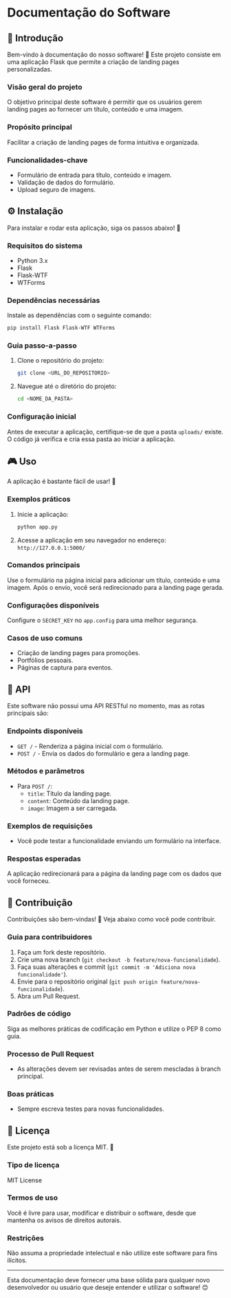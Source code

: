 
# Documentação do Software

## 🌟 Introdução
Bem-vindo à documentação do nosso software! 🎉 Este projeto consiste em uma aplicação Flask que permite a criação de landing pages personalizadas.

### Visão geral do projeto
O objetivo principal deste software é permitir que os usuários gerem landing pages ao fornecer um título, conteúdo e uma imagem.

### Propósito principal
Facilitar a criação de landing pages de forma intuitiva e organizada.

### Funcionalidades-chave
- Formulário de entrada para título, conteúdo e imagem.
- Validação de dados do formulário.
- Upload seguro de imagens.

## ⚙️ Instalação
Para instalar e rodar esta aplicação, siga os passos abaixo! 🚀

### Requisitos do sistema
- Python 3.x
- Flask
- Flask-WTF
- WTForms

### Dependências necessárias
Instale as dependências com o seguinte comando:
```bash
pip install Flask Flask-WTF WTForms
```

### Guia passo-a-passo
1. Clone o repositório do projeto:
   ```bash
   git clone <URL_DO_REPOSITORIO>
   ```
2. Navegue até o diretório do projeto:
   ```bash
   cd <NOME_DA_PASTA>
   ```

### Configuração inicial
Antes de executar a aplicação, certifique-se de que a pasta `uploads/` existe. O código já verifica e cria essa pasta ao iniciar a aplicação.

## 🎮 Uso
A aplicação é bastante fácil de usar! 🥳

### Exemplos práticos
1. Inicie a aplicação:
   ```bash
   python app.py
   ```
2. Acesse a aplicação em seu navegador no endereço: `http://127.0.0.1:5000/`

### Comandos principais
Use o formulário na página inicial para adicionar um título, conteúdo e uma imagem. Após o envio, você será redirecionado para a landing page gerada.

### Configurações disponíveis
Configure o `SECRET_KEY` no `app.config` para uma melhor segurança.

### Casos de uso comuns
- Criação de landing pages para promoções.
- Portfólios pessoais.
- Páginas de captura para eventos.

## 🔌 API
Este software não possui uma API RESTful no momento, mas as rotas principais são:

### Endpoints disponíveis
- `GET /` - Renderiza a página inicial com o formulário.
- `POST /` - Envia os dados do formulário e gera a landing page.

### Métodos e parâmetros
- Para `POST /`:
  - `title`: Título da landing page.
  - `content`: Conteúdo da landing page.
  - `image`: Imagem a ser carregada.

### Exemplos de requisições
- Você pode testar a funcionalidade enviando um formulário na interface.

### Respostas esperadas
A aplicação redirecionará para a página da landing page com os dados que você forneceu.

## 🤝 Contribuição
Contribuições são bem-vindas! 💖 Veja abaixo como você pode contribuir.

### Guia para contribuidores
1. Faça um fork deste repositório.
2. Crie uma nova branch (`git checkout -b feature/nova-funcionalidade`).
3. Faça suas alterações e commit (`git commit -m 'Adiciona nova funcionalidade'`).
4. Envie para o repositório original (`git push origin feature/nova-funcionalidade`).
5. Abra um Pull Request.

### Padrões de código
Siga as melhores práticas de codificação em Python e utilize o PEP 8 como guia.

### Processo de Pull Request
- As alterações devem ser revisadas antes de serem mescladas à branch principal.

### Boas práticas
- Sempre escreva testes para novas funcionalidades.

## 📜 Licença
Este projeto está sob a licença MIT. 📄

### Tipo de licença
MIT License

### Termos de uso
Você é livre para usar, modificar e distribuir o software, desde que mantenha os avisos de direitos autorais.

### Restrições
Não assuma a propriedade intelectual e não utilize este software para fins ilícitos.

---

Esta documentação deve fornecer uma base sólida para qualquer novo desenvolvedor ou usuário que deseje entender e utilizar o software! 😊